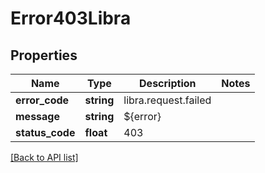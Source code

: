# Error403Libra

## Properties

Name | Type | Description | Notes
------------ | ------------- | ------------- | -------------
**error_code** | **string** | libra.request.failed |
**message** | **string** | ${error} |
**status_code** | **float** | 403 |

[[Back to API list]](../../README.md#api-endpoints)
